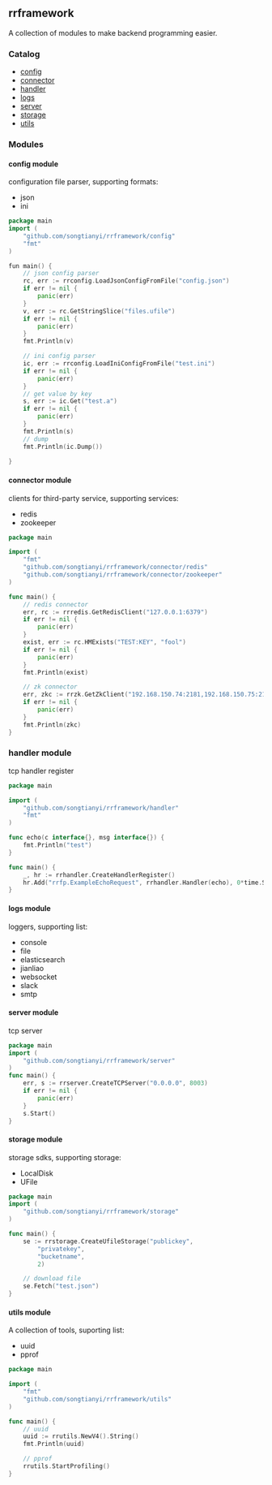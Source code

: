 ## rrframework

A collection of modules to make backend programming easier.

### Catalog
* [config](https://github.com/songtianyi/rrframework#config-module)
* [connector](https://github.com/songtianyi/rrframework#connector-module)
* [handler](https://github.com/songtianyi/rrframework#handler-module)
* [logs](https://github.com/songtianyi/rrframework#logs-module)
* [server](https://github.com/songtianyi/rrframework#server-module)
* [storage](https://github.com/songtianyi/rrframework#storage-module)
* [utils](https://github.com/songtianyi/rrframework#utils-module)

### Modules

#### config module
configuration file parser, supporting formats:
* json
* ini

```go
package main
import (
	"github.com/songtianyi/rrframework/config"
	"fmt"
)

fun main() {
	// json config parser
	rc, err := rrconfig.LoadJsonConfigFromFile("config.json")
	if err != nil {
		panic(err)
	}
	v, err := rc.GetStringSlice("files.ufile")
	if err != nil {
		panic(err)
	}
	fmt.Println(v)

	// ini config parser
	ic, err := rrconfig.LoadIniConfigFromFile("test.ini")
	if err != nil {
		panic(err)
	}
	// get value by key
	s, err := ic.Get("test.a")
	if err != nil {
		panic(err)
	}
	fmt.Println(s)
	// dump
	fmt.Println(ic.Dump())
	
}
```

#### connector module
clients for third-party service, supporting services:
* redis
* zookeeper

```go
package main

import (
	"fmt"
	"github.com/songtianyi/rrframework/connector/redis"
	"github.com/songtianyi/rrframework/connector/zookeeper"
)

func main() {
	// redis connector
	err, rc := rrredis.GetRedisClient("127.0.0.1:6379")
	if err != nil {
		panic(err)
	}
	exist, err := rc.HMExists("TEST:KEY", "fool")
	if err != nil {
		panic(err)
	}
	fmt.Println(exist)

	// zk connector
	err, zkc := rrzk.GetZkClient("192.168.150.74:2181,192.168.150.75:2181,192.168.150.132:2181")
	if err != nil {
		panic(err)
	}
	fmt.Println(zkc)
}
```

### handler module
tcp handler register

```go
package main

import (
	"github.com/songtianyi/rrframework/handler"
	"fmt"
)

func echo(c interface{}, msg interface{}) {
	fmt.Println("test")
}

func main() {
	_, hr := rrhandler.CreateHandlerRegister()
	hr.Add("rrfp.ExampleEchoRequest", rrhandler.Handler(echo), 0*time.Second)
}
```

#### logs module
loggers, supporting list:
* console
* file
* elasticsearch
* jianliao
* websocket
* slack
* smtp


#### server module
tcp server

```go
package main
import (
	"github.com/songtianyi/rrframework/server"
)
func main() {
	err, s := rrserver.CreateTCPServer("0.0.0.0", 8003)
	if err != nil {
	    panic(err)
	}
	s.Start()
}
```

#### storage module
storage sdks, supporting storage:
* LocalDisk
* UFile

```go
package main
import (
	"github.com/songtianyi/rrframework/storage"
)

func main() {
	se := rrstorage.CreateUfileStorage("publickey",
		"privatekey",
		"bucketname",
		2)

	// download file
	se.Fetch("test.json")
}
```

#### utils module
A collection of tools, suporting list:
* uuid
* pprof

```go
package main

import (
	"fmt"
	"github.com/songtianyi/rrframework/utils"
)

func main() {
	// uuid
	uuid := rrutils.NewV4().String()
	fmt.Println(uuid)

	// pprof
	rrutils.StartProfiling()
}
```
